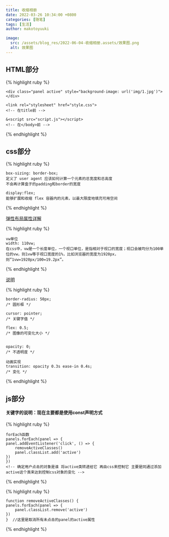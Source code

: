 ```yaml
---
title: 收缩相册
date: 2022-03-26 10:34:00 +0800
categories: [随笔]
tags: [生活]
author: makotoyuuki

image:
  src: /assets/blog_res/2022-06-04-收缩相册.assets/效果图.png
  alt: 效果图
---
```


## HTML部分

{% highlight ruby %}

    <div class="panel active" style="background-image: url('img/1.jpg')"></div>
    
    <link rel="stylesheet" href="style.css"> 
    <!-- 在title前 -->
    
    &<script src="script.js"></script>
    <!-- 在</body>前 -->

{% endhighlight %}



## css部分


{% highlight ruby %}

```
box-sizing: border-box;
定义了 user agent 应该如何计算一个元素的总宽度和总高度
不会再计算盒子的padding和border的宽度
```
```
display:flex;
能够扩展和收缩 flex 容器内的元素，以最大限度地填充可用空间
```

{% endhighlight %}

[弹性布局属性详解](https://www.cnblogs.com/hellocd/p/10443237.html)

{% highlight ruby %}

    vw单位
    width: 110vw;
    在css中，vw是一个长度单位，一个视口单位，是指相对于视口的宽度；视口会被均分为100单位的vw，则1vw等于视口宽度的1%，比如浏览器的宽度为1920px，则“1vw=1920px/100=19.2px”。

{% endhighlight %}

[说明](https://www.php.cn/css-tutorial-466335.html)

{% highlight ruby %}

    border-radius: 50px;
    /* 圆形框 */

    cursor: pointer;
    /* 关键字值 */

    flex: 0.5;
    /* 图像的可变化大小 */


    opacity: 0;
    /* 不透明度 */

    动画实现
    transition: opacity 0.3s ease-in 0.4s;
    /* 变化 */

{% endhighlight %}

## js部分

#### 关键字的说明：现在主要都是使用const声明方式

{% highlight ruby %}

    forEach函数
    panels.forEach(panel => {  
    panel.addEventListener('click', () => {
        removeActiveClasses()
        panel.classList.add('active')
    })
    }) 
    <!-- 确定用户点击的对象是谁 将active类转递给它 再由css来控制它 主要是同通过添加active这个类来达到控制css对象的变化 -->

{% endhighlight %}

{% highlight ruby %}

    function removeActiveClasses() {
    panels.forEach(panel => {
        panel.classList.remove('active')
    })
    }  //这里是取消所有未点击的panel的active属性

{% endhighlight %}
